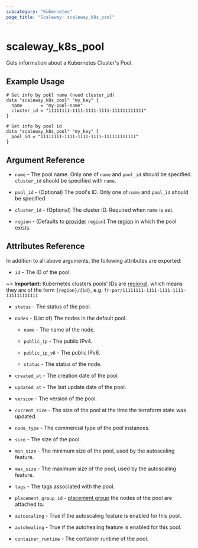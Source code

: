 ```yaml
---
subcategory: "Kubernetes"
page_title: "Scaleway: scaleway_k8s_pool"
---
```


# scaleway_k8s_pool

Gets information about a Kubernetes Cluster's Pool.

## Example Usage

```hcl
# Get info by pokl name (need cluster_id)
data "scaleway_k8s_pool" "my_key" {
  name       = "my-pool-name"
  cluster_id = "11111111-1111-1111-1111-111111111111"
}

# Get info by pool id
data "scaleway_k8s_pool" "my_key" {
  pool_id = "11111111-1111-1111-1111-111111111111"
}
```

## Argument Reference

- `name` - The pool name. Only one of `name` and `pool_id` should be specified. `cluster_id` should be specified with `name`.

- `pool_id` - (Optional) The pool's ID. Only one of `name` and `pool_id` should be specified.

- `cluster_id` - (Optional) The cluster ID. Required when `name` is set.

- `region` - (Defaults to [provider](../index.md#region) `region`) The [region](../guides/regions_and_zones.md#regions) in which the pool exists.

## Attributes Reference

In addition to all above arguments, the following attributes are exported:

- `id` - The ID of the pool.

~> **Important:** Kubernetes clusters pools' IDs are [regional](../guides/regions_and_zones.md#resource-ids), which means they are of the form `{region}/{id}`, e.g. `fr-par/11111111-1111-1111-1111-111111111111`

- `status` - The status of the pool.

- `nodes` - (List of) The nodes in the default pool.

    - `name` - The name of the node.

    - `public_ip` - The public IPv4.

    - `public_ip_v6` - The public IPv6.

    - `status` - The status of the node.

- `created_at` - The creation date of the pool.

- `updated_at` - The last update date of the pool.

- `version` - The version of the pool.

- `current_size` - The size of the pool at the time the terraform state was updated.

- `node_type` - The commercial type of the pool instances.

- `size` - The size of the pool.

- `min_size` - The minimum size of the pool, used by the autoscaling feature.

- `max_size` - The maximum size of the pool, used by the autoscaling feature.

- `tags` - The tags associated with the pool.

- `placement_group_id` - [placement group](https://developers.scaleway.com/en/products/instance/api/#placement-groups-d8f653) the nodes of the pool are attached to.

- `autoscaling` - True if the autoscaling feature is enabled for this pool.

- `autohealing` - True if the autohealing feature is enabled for this pool.

- `container_runtime` - The container runtime of the pool.
